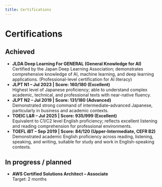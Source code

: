```yaml
---
title: Certifications
---
```


# Certifications

## Achieved
- **JLDA Deep Learning For GENERAL (General Knowledge for AI)**  
Certified by the Japan Deep Learning Association; demonstrates comprehensive knowledge of AI, machine learning, and deep learning applications. (Professional-level certification for AI literacy)
- **JLPT N1 – Jul 2023 | Score: 160/180 (Excellent)**  
Highest level of Japanese proficiency; able to understand complex academic, technical, and professional texts with near-native fluency.
- **JLPT N2 – Jul 2019 | Score: 131/180 (Advanced)**  
Demonstrated strong command of intermediate–advanced Japanese, particularly in business and academic contexts.
- **TOEIC L&R – Jul 2025 | Score: 935/999 (Excellent)**  
Equivalent to C1/C2 level English proficiency; reflects excellent listening and reading comprehension for professional environments.
- **TOEFL iBT – Sep 2019 | Score: 84/120 (Upper-Intermediate, CEFR B2)**  
Demonstrated academic English proficiency across reading, listening, speaking, and writing, suitable for study and work in English-speaking contexts.


## In progress / planned
- **AWS Certified Solutions Architect – Associate**  
Target: 2 months  
